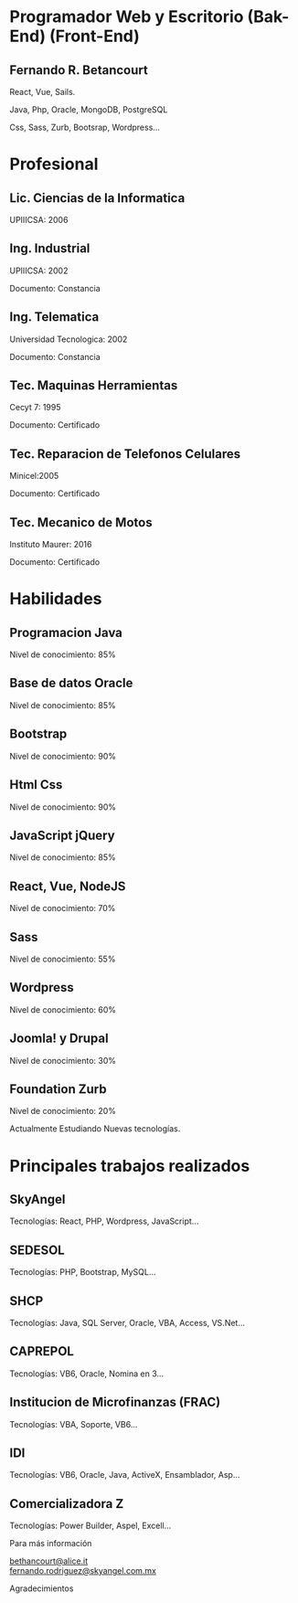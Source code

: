 <link href="/css/AnimacionCurriculum.css" rel="stylesheet" type="text/css" />

<div id="negro">

<div class="stars"></div>
<div class="twinkling"></div>
<div class="clouds"></div>
	<div id="zoom">
		<h1>Programador Web y Escritorio (Bak-End) (Front-End)</h1>
		<h2>Fernando R. Betancourt</h2>
		<p>React, Vue, Sails.</p>
		<p>Java, Php, Oracle, MongoDB, PostgreSQL</p>
		<p>Css, Sass, Zurb, Bootsrap, Wordpress...</p>
	</div>
	<div id="perspectiva">
		<div id="visible">
		<div id="capa_movimiento">
			<h1>Profesional</h1>
			<h2>Lic. Ciencias de la Informatica</h2>
			<p>UPIIICSA: 2006</p>
			<h2>Ing. Industrial</h2>
			<p>UPIIICSA: 2002</p>
			<p>Documento: Constancia</p>
			<h2>Ing. Telematica</h2>
			<p>Universidad Tecnologica: 2002</p>
			<p>Documento: Constancia</p>
			<h2>Tec. Maquinas Herramientas</h2>
			<p>Cecyt 7: 1995</p>
			<p>Documento: Certificado</p>
			<h2>Tec. Reparacion de Telefonos Celulares</h2>
			<p>Minicel:2005</p>
			<p>Documento: Certificado</p>
			<h2>Tec. Mecanico de Motos</h2>
			<p>Instituto Maurer: 2016</p>
			<p>Documento: Certificado</p>
			<h1>Habilidades</h1>
			<h2>Programacion Java</h2>
			<p>Nivel de conocimiento: 85%</p>
			<h2>Base de datos Oracle</h2>
			<p>Nivel de conocimiento: 85%</p>
			<h2>Bootstrap</h2>
			<p>Nivel de conocimiento: 90%</p>
			<h2>Html Css</h2>
			<p>Nivel de conocimiento: 90%</p>
			<h2>JavaScript jQuery</h2>
			<p>Nivel de conocimiento: 85%</p>
			<h2>React, Vue, NodeJS</h2>
			<p>Nivel de conocimiento: 70%</p>
			<h2>Sass</h2>
			<p>Nivel de conocimiento: 55%</p>
			<h2>Wordpress</h2>
			<p>Nivel de conocimiento: 60%</p>
			<h2>Joomla! y Drupal</h2>
			<p>Nivel de conocimiento: 30%</p>
			<h2>Foundation Zurb</h2>
			<p>Nivel de conocimiento: 20%</p>
			<span class="anotacion">Actualmente Estudiando Nuevas tecnologías.</span>
			<h1>Principales trabajos realizados</h1>
			<h2>SkyAngel</h2>
			<p>Tecnologías: React, PHP, Wordpress, JavaScript...</p>
			<h2>SEDESOL</h2>
			<p>Tecnologías: PHP, Bootstrap, MySQL...</p>
			<h2>SHCP</h2>
			<p>Tecnologías: Java, SQL Server, Oracle, VBA, Access, VS.Net...</p>
			<h2>CAPREPOL</h2>
			<p>Tecnologías: VB6, Oracle, Nomina en 3...</p>
			<h2>Institucion de Microfinanzas (FRAC)</h2>
			<p>Tecnologías: VBA, Soporte, VB6...</p>
			<h2>IDI</h2>
			<p>Tecnologías: VB6, Oracle, Java, ActiveX, Ensamblador, Asp...</p>
			<h2>Comercializadora Z</h2>
			<p>Tecnologías: Power Builder, Aspel, Excell...</p>
		</div>
		</div>
	</div>
	<!-- Pantalla final -->
	<div id="pantalla_final">
		<p class="titulo">Para más información</p>
		<a href="mailto:bethancourt@alice.it">bethancourt@alice.it</a><br>
		<a href="mailto:fernando.rodriguez@skyangel.com.mx">fernando.rodriguez@skyangel.com.mx</a><br>
		<p class="titulo">Agradecimientos</p>
	</div>
</div>
